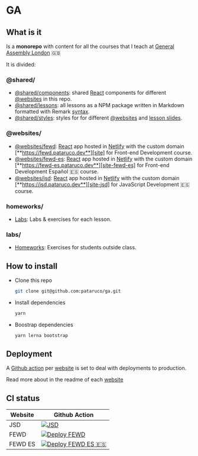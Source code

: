 # GA

## What is it

Is a **monorepo** with content for all the courses that I teach at [General Assembly London][ga] 🇬🇧

It is divided:

### @shared/

- [@shared/components](./@shared/components/readme.md): shared [React][react] components for different [@websites][@websites] in this repo.
- [@shared/lessons](./@shared/lessons/readme.md): all lessons as a NPM package written in Markdown formatted with Remark [syntax][remark-syntax].
- [@shared/styles](./@shared/styles/readme.md): styles for for different [@websites][@websites] and [lesson slides][@shared/lessons].

### @websites/

- [@websites/fewd](./@websites/fewd/readme.md): [React][react] app hosted in [Netlify][netlify] with the custom domain [**https://fewd.pataruco.dev**][site] for Front-end Development course.
- [@websites/fewd-es](./@websites/fewd-es/readme.md): [React][react] app hosted in [Netlify][netlify] with the custom domain [**https://fewd-es.pataruco.dev**][site-fewd-es] for Front-end Development Español 🇪🇸 course.
- [@websites/jsd](./@shared/jsd/readme.md): [React][react] app hosted in [Netlify][netlify] with the custom domain [**https://jsd.pataruco.dev**][site-jsd] for JavaScript Development 🇪🇸 course.

### homeworks/

- [Labs](./labs/readme.md): Labs & exercises for each lesson.

### labs/

- [Homeworks](./homeworks/readme.md): Exercises for students outside class.

## How to install

- Clone this repo

  ```sh
  git clone git@github.com:pataruco/ga.git
  ```

- Install dependencies

  ```sh
  yarn
  ```

- Boostrap dependencies

  ```sh
  yarn lerna bootstrap
  ```

## Deployment

A [Github action][gh-actions] per [website][@websites] is set to deal with deployments to production.

Read more about in the readme of each [website][@websites]

## CI status

| Website | Github Action                                                                                                                                                              |
| ------- | -------------------------------------------------------------------------------------------------------------------------------------------------------------------------- |
| JSD     | [![JSD](https://github.com/pataruco/ga/actions/workflows/deploy-jsd.yml/badge.svg)](https://github.com/pataruco/ga/actions/workflows/deploy-jsd.yml)                       |
| FEWD    | [![Deploy FEWD](https://github.com/pataruco/ga/actions/workflows/deploy-fewd.yml/badge.svg)](https://github.com/pataruco/ga/actions/workflows/deploy-fewd.yml)             |
| FEWD ES | [![Deploy FEWD ES 🇪🇸](https://github.com/pataruco/ga/actions/workflows/deploy-fewd-es.yml/badge.svg)](https://github.com/pataruco/ga/actions/workflows/deploy-fewd-es.yml) |

[react]: https://reactjs.org/
[netlify]: https://www.netlify.com/
[ga]: https://generalassemb.ly/locations/london
[gh-actions]: https://github.com/features/actions
[remark]: https://github.com/gnab/remark/
[remark-syntax]: https://github.com/gnab/remark/wiki/Markdown
[git-tag]: https://git-scm.com/book/en/v2/Git-Basics-Tagging
[site]: https://fewd.pataruco.dev/
[site-fewd-es]: https://fewd-es.pataruco.dev/
[site-jsd]: https://jsd.pataruco.dev/
[@websites]: ./@websites/readme.md
[@shared/lessons]: ./@shared/lessons/readme.md
